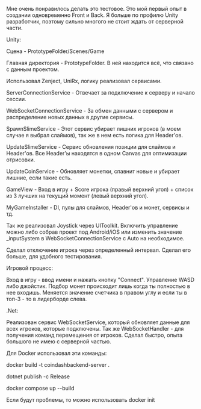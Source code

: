 Мне очень понравилось делать это тестовое. Это мой первый опыт в создании одновременно Front и Back. 
Я больше по профилю Unity разработчик, поэтому сильно многого не стоит ждать от серверной части.

Unity:

Сцена - PrototypeFolder/Scenes/Game

Главная директория -  PrototypeFolder.
В ней находится всё, что связано с данным проектом.

Использовал Zenject, UniRx, логику реализовал сервисами.
 
ServerConnectionService - Отвечает за подключение к серверу и начало сессии.

WebSocketConnectionService - За обмен данными с сервером и распределение новых данных в другие сервисы.

SpawnSlimeService - Этот сервис убирает лишних игроков (в моем случае я выбрал слаймов), так же в нем есть логика для Header'ов.

UpdateSlimeService - Сервис обновления позиции для слаймов и Header'ов. Все Header'ы находятся в одном Canvas для оптимизации отрисовки.

UpdateCoinService - Обновляет монетки, спавнит новые и убирает лишние, если такие есть.

GameView - Вход в игру + Score игрока (правый верхний угол) + список из 3 лучших на текущий момент (левый верхний угол).

MyGameInstaller - DI, пулы для слаймов, Header'ов и монет, сервисы и тд.

Так же реализовал Joystick через UIToolkit. Включить управление можно либо собрав проект под Android/iOS или изменить значение _inputSystem в WebSocketConnectionService с Auto на необходимое.

Сделал отключение игрока через определенный интервал. Сделал его больше, для удобного тестирования. 
 
Игровой процесс:

Вход в игру - ввод имени и нажать кнопку "Connect". Управление WASD либо джойстик. Подбор монет происходит лишь когда ты полностью в нее входишь. Меняется значение счетчика в правом углу и если ты в топ-3 - то в лидерборде слева.

.Net:

Реализован сервис WebSocketService, который обновляет данные для всех игроков, которые подключены.
Так же WebSocketHandler - для получения команд перемещения от игроков.
Сделал быстро, опыта большого не имею с серверной частью. 

Для Docker использовал эти команды:

docker build -t coindashbackend-server .

dotnet publish -c Release

docker compose up --build

Если будут проблемы, то можно использовать
docker init
